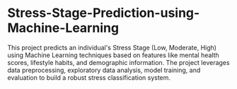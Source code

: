 # Stress-Stage-Prediction-using-Machine-Learning
This project predicts an individual's Stress Stage (Low, Moderate, High) using Machine Learning techniques based on features like mental health scores, lifestyle habits, and demographic information.  The project leverages data preprocessing, exploratory data analysis, model training, and evaluation to build a robust stress classification system.
